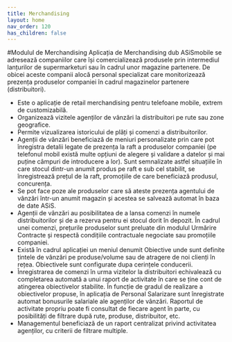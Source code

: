 ```yaml
---
title: Merchandising
layout: home
nav_order: 120
has_children: false
---
```

#Modulul de Merchandising
Aplicația de Merchandising dub ASiSmobile se adresează companiilor care își comercializează produsele prin intermediul lanțurilor de supermarketuri sau în cadrul unor magazine partenere. De obicei aceste companii alocă personal specializat care monitorizează prezența produselor companiei în cadrul magazinelor partenere (distribuitori).
- Este o aplicație de retail merchandising pentru telefoane mobile, extrem de customizabilă.
- Organizează vizitele agenților de vânzări la distribuitori pe rute sau zone geografice.
- Permite vizualizarea istoricului de plăți și comenzi a distribuitorilor.
- Agenții de vânzări beneficiază de meniuri personalizate prin care pot înregistra detalii legate de prezența la raft a produselor companiei (pe telefonul mobil există multe opțiuni de alegere și validare a datelor și mai puține câmpuri de introducere a lor). Sunt semnalizate astfel situațiile în care stocul dintr-un anumit produs pe raft e sub cel stabilit, se înregistrează prețul de la raft, promoțiile de care beneficiază produsul, concurența.
- Se pot face poze ale produselor care să ateste prezența agentului de vânzări într-un anumit magazin și acestea se salvează automat în baza de date ASiS.
- Agenții de vânzări au posibilitatea de a lansa comenzi în numele distribuitorilor și de a rezerva pentru ei stocul dorit în depozit. În cadrul unei comenzi, prețurile produselor sunt preluate din modulul Urmărire Contracte și respectă condițiile contractuale negociate sau promoțiile companiei.
- Există în cadrul aplicației un meniul denumit Obiective unde sunt definite țintele de vânzări pe produse/volume sau de atragere de noi clienți în rețea. Obiectivele sunt configurate dupa cerințele conducerii.
- Înregistrarea de comenzi în urma vizitelor la distribuitori echivalează cu completarea automată a unui raport de activitate în care se ține cont de atingerea obiectivelor stabilite. În funcție de gradul de realizare a obiectivelor propuse, în aplicația de Personal Salarizare sunt înregistrate automat bonusurile salariale ale agenților de vânzări. Raportul de activitate propriu poate fi consultat de fiecare agent în parte, cu posibilități de filtrare după rute, produse, distribuitor, etc.
- Managementul beneficiază de un raport centralizat privind activitatea agenților, cu criterii de filtrare multiple.
